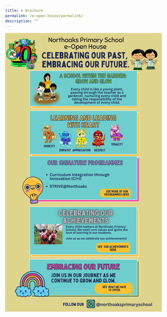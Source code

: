 ```yaml
---
title: e Brochure
permalink: /e-open-house/permalink/
description: ""
---
```

![e brochure 2023](/images/e%20brochure%20open%20house%2023.png)